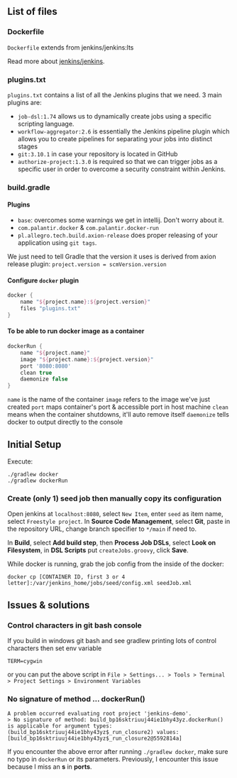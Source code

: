 ## List of files

### Dockerfile

`Dockerfile` extends from jenkins/jenkins:lts

Read more about [jenkins/jenkins](https://hub.docker.com/r/jenkins/jenkins).

### plugins.txt

`plugins.txt` contains a list of all the Jenkins plugins that we need. 3 main plugins are:

- `job-dsl:1.74` allows us to dynamically create jobs using a specific scripting language.
- `workflow-aggregator:2.6` is essentially the Jenkins pipeline plugin which allows you to create pipelines for 
separating your jobs into distinct stages
- `git:3.10.1` in case your repository is located in GitHub
- `authorize-project:1.3.0` is required so that we can trigger jobs as a specific user in order to overcome a security 
constraint within Jenkins.

### build.gradle
#### Plugins
- `base`: overcomes some warnings we get in intellij. Don't worry about it.
- `com.palantir.docker` & `com.palantir.docker-run`
- `pl.allegro.tech.build.axion-release` does proper releasing of your application using `git tags`.

We just need to tell Gradle that the version it uses is derived from axion release plugin:
`project.version = scmVersion.version`

#### Configure `docker` plugin
```groovy
docker {
    name "${project.name}:${project.version}"
    files "plugins.txt"
}
```

#### To be able to run docker image as a container
```groovy
dockerRun {
    name "${project.name}"
    image "${project.name}:${project.version}"
    port '8080:8080'
    clean true
    daemonize false
}
```
`name` is the name of the container
`image` refers to the image we've just created
`port` maps container's port & accessible port in host machine
`clean` means when the container shutdowns, it'll auto remove itself
`daemonize` tells docker to output directly to the console

## Initial Setup

Execute:
```shell
./gradlew docker
./gradlew dockerRun
```

### Create (only 1) seed job then manually copy its configuration 

Open jenkins at `localhost:8080`, select `New Item`, enter `seed` as item name, select `Freestyle project`.
In **Source Code Management**, select **Git**, paste in the repository URL, change branch specifier to `*/main`
if need to.

In **Build**, select **Add build step**, then **Process Job DSLs**, select **Look on Filesystem**, in
**DSL Scripts** put `createJobs.groovy`, click **Save**.

While docker is running, grab the job config from the inside of the docker:
```shell
docker cp [CONTAINER ID, first 3 or 4 letter]:/var/jenkins_home/jobs/seed/config.xml seedJob.xml
```

## Issues & solutions

### Control characters in git bash console

If you build in windows git bash and see gradlew printing lots of control characters then set env variable

```shell
TERM=cygwin
```

or you can put the above script in `File > Settings... > Tools > Terminal > Project Settings > Environment Variables`

### No signature of method ... dockerRun()

```shell
A problem occurred evaluating root project 'jenkins-demo'.
> No signature of method: build_bp16sktriuuj44ie1bhy43yz.dockerRun() is applicable for argument types: (build_bp16sktriuuj44ie1bhy43yz$_run_closure2) values: [build_bp16sktriuuj44ie1bhy43yz$_run_closure2@5592814a]
```

If you encounter the above error after running `./gradlew docker`, make sure no typo in `dockerRun` or
its parameters. Previously, I encounter this issue because I miss an **s** in **ports**.
